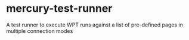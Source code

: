 # mercury-test-runner
A test runner to execute WPT runs against a list of pre-defined pages in multiple connection modes
